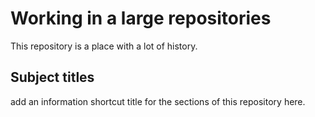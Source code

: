 # Working in a large repositories


This repository is a place with a lot of history.


## Subject titles


add an information shortcut title for the sections of this repository here.


